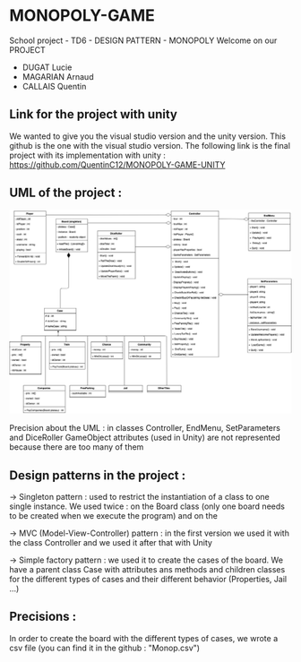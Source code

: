 # MONOPOLY-GAME
School project - TD6 - DESIGN PATTERN - MONOPOLY
Welcome on our PROJECT
<ul>
<li>DUGAT Lucie</li>
<li>MAGARIAN Arnaud</li>
<li>CALLAIS Quentin</li>
</ul>

## Link for the project with unity 
We wanted to give you the visual studio version and the unity version. This github is the one with the visual studio version.
The following link is the final project with its implementation with unity : 
https://github.com/QuentinC12/MONOPOLY-GAME-UNITY

## UML of the project : 
![](UML/Monopoly-3.png)

Precision about the UML : in classes Controller, EndMenu, SetParameters and DiceRoller GameObject attributes (used in Unity) are not represented because there are too many of them

## Design patterns in the project : 
-> Singleton pattern : used to restrict the instantiation of a class to one single instance.
   We used twice : on the Board class (only one board needs to be created when we execute the program) and on the 
   
-> MVC (Model-View-Controller) pattern : in the first version we used it with the class Controller and we used it after that with Unity

-> Simple factory pattern : we used it to create the cases of the board. We have a parent class Case with attributes ans methods and children classes for the different types of cases and their different behavior (Properties, Jail ...) 

## Precisions : 
In order to create the board with the different types of cases, we wrote a csv file (you can find it in the github  : "Monop.csv")

